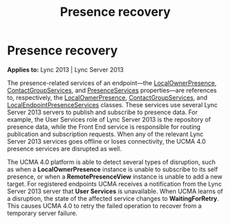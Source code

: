 ﻿---
title: Presence recovery
TOCTitle: Presence recovery
ms:assetid: a645388a-5da0-4798-a031-68721b2be91a
ms:mtpsurl: https://msdn.microsoft.com/library/Dn466071(v=office.15)
ms:contentKeyID: 57103065
ms.date: 07/25/2014
mtps_version: v=office.15
---

# Presence recovery


**Applies to:** Lync 2013 | Lync Server 2013

The presence-related services of an endpoint—the [LocalOwnerPresence](https://msdn.microsoft.com/library/hh348476\(v=office.15\)), [ContactGroupServices](https://msdn.microsoft.com/library/hh383122\(v=office.15\)), and [PresenceServices](https://msdn.microsoft.com/library/hh384331\(v=office.15\)) properties—are references to, respectively, the [LocalOwnerPresence](https://msdn.microsoft.com/library/hh382370\(v=office.15\)), [ContactGroupServices](https://msdn.microsoft.com/library/hh381099\(v=office.15\)), and [LocalEndpointPresenceServices](https://msdn.microsoft.com/library/hh350157\(v=office.15\)) classes. These services use several Lync Server 2013 servers to publish and subscribe to presence data. For example, the User Services role of Lync Server 2013 is the repository of presence data, while the Front End service is responsible for routing publication and subscription requests. When any of the relevant Lync Server 2013 services goes offline or loses connectivity, the UCMA 4.0 presence services are disrupted as well.

The UCMA 4.0 platform is able to detect several types of disruption, such as when a **LocalOwnerPresence** instance is unable to subscribe to its self presence, or when a **RemotePresenceView** instance is unable to add a new target. For registered endpoints UCMA receives a notification from the Lync Server 2013 server that **User Services** is unavailable. When UCMA learns of a disruption, the state of the affected service changes to **WaitingForRetry**. This causes UCMA 4.0 to retry the failed operation to recover from a temporary server failure.

